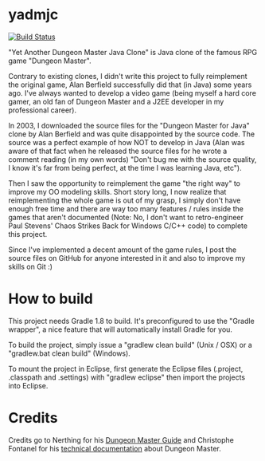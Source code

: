 yadmjc
======

[![Build Status](https://travis-ci.org/fritaly/yadmjc.svg?branch=master)](https://travis-ci.org/fritaly/yadmjc)

"Yet Another Dungeon Master Java Clone" is  Java clone of the famous RPG game "Dungeon Master".

Contrary to existing clones, I didn't write this project to fully reimplement the original game, Alan Berfield successfully did that (in Java) some years ago. I've always wanted to develop a video game (being myself a hard core gamer, an old fan of Dungeon Master and a J2EE developer in my professional career).

In 2003, I downloaded the source files for the "Dungeon Master for Java" clone by Alan Berfield and was quite disappointed by the source code. The source was a perfect example of how NOT to develop in Java (Alan was aware of that fact when he released the source files for he wrote a comment reading (in my own words) "Don't bug me with the source quality, I know it's far from being perfect, at the time I was learning Java, etc").

Then I saw the opportunity to reimplement the game "the right way" to improve my OO modeling skills. Short story long, I now realize that reimplementing the whole game is out of my grasp, I simply don't have enough free time and there are way too many features / rules inside the games that aren't documented (Note: No, I don't want to retro-engineer Paul Stevens' Chaos Strikes Back for Windows C/C++ code) to complete this project.

Since I've implemented a decent amount of the game rules, I post the source files on GitHub for anyone interested in it and also to improve my skills on Git :)

How to build
=====

This project needs Gradle 1.8 to build. It's preconfigured to use the "Gradle wrapper", a nice feature that will automatically install Gradle for you.

To build the project, simply issue a "gradlew clean build" (Unix / OSX) or a "gradlew.bat clean build" (Windows).

To mount the project in Eclipse, first generate the Eclipse files (.project, .classpath and .settings) with "gradlew eclipse" then import the projects into Eclipse.

Credits
=====

Credits go to Nerthing for his [Dungeon Master Guide](http://www.gamefaqs.com/snes/588299-dungeon-master/faqs/33244) and Christophe Fontanel for his [technical documentation](http://dmweb.free.fr/?q=taxonomy/term/39) about Dungeon Master.
